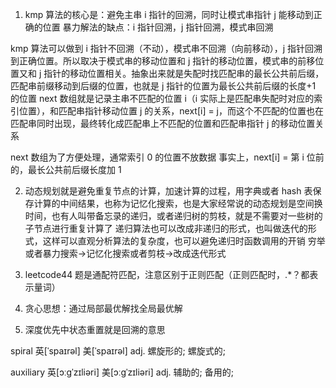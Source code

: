 <!--
 * @Author: your name
 * @Date: 2022-03-16 06:57:36
 * @LastEditTime: 2022-05-16 08:24:22
 * @LastEditors: yuzihan yuzihanyuzihan@163.com
 * @Description: 打开koroFileHeader查看配置 进行设置: https://github.com/OBKoro1/koro1FileHeader/wiki/%E9%85%8D%E7%BD%AE
 * @FilePath: /fe_interview/算法/算法思想.md
-->

1. kmp 算法的核心是：避免主串 i 指针的回溯，同时让模式串指针 j 能移动到正确的位置
   暴力解法的缺点：i 指针回溯，j 指针回溯，模式串回溯

kmp 算法可以做到 i 指针不回溯（不动），模式串不回溯（向前移动），j 指针回溯到正确位置。所以取决于模式串的移动位置和 j 指针的移动位置，模式串的前移位置又和 j 指针的移动位置相关。抽象出来就是失配时找匹配串的最长公共前后缀，匹配串前缀移动到后缀的位置，也就是 j 指针的位置为最长公共前后缀的长度+1 的位置
next 数组就是记录主串不匹配的位置 i（i 实际上是匹配串失配时对应的索引位置），和匹配串指针移动位置 j 的关系，next[i] = j，而这个不匹配的位置也在匹配串同时出现，最终转化成匹配串上不匹配的位置和匹配串指针 j 的移动位置关系

next 数组为了方便处理，通常索引 0 的位置不放数据
事实上，next[i] = 第 i 位前的，最长公共前后缀长度加 1

2. 动态规划就是避免重复节点的计算，加速计算的过程，用字典或者 hash 表保存计算的中间结果，也称为记忆化搜索，也是大家经常说的动态规划是空间换时间，也有人叫带备忘录的递归，或者递归树的剪枝，就是不需要对一些树的子节点进行重复计算了
   递归算法也可以改成非递归的形式，也叫做迭代的形式，这样可以直观分析算法的复杂度，也可以避免递归时函数调用的开销
   穷举或者暴力搜索->记忆化搜索或者剪枝->改成迭代形式

3. leetcode44 题是通配符匹配，注意区别于正则匹配（正则匹配时，.\*？都表示量词）

4. 贪心思想：通过局部最优解找全局最优解

5. 深度优先中状态重置就是回溯的意思

spiral 英[ˈspaɪrəl]
美[ˈspaɪrəl]
adj. 螺旋形的; 螺旋式的;

auxiliary
英[ɔːɡˈzɪliəri]
美[ɔːɡˈzɪliəri]
adj.	辅助的; 备用的;

